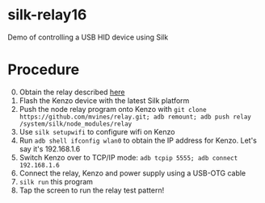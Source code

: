 # silk-relay16
Demo of controlling a USB HID device using Silk

# Procedure 
0. Obtain the relay described [here](https://github.com/mvines/relay#required-hardware)
1. Flash the Kenzo device with the latest Silk platform
2. Push the node relay program onto Kenzo with `git clone https://github.com/mvines/relay.git; adb remount; adb push relay /system/silk/node_modules/relay`
3. Use `silk setupwifi` to configure wifi on Kenzo
4. Run `adb shell ifconfig wlan0` to obtain the IP address for Kenzo.  Let's say it's 192.168.1.6
5. Switch Kenzo over to TCP/IP mode: `adb tcpip 5555; adb connect 192.168.1.6`
6. Connect the relay, Kenzo and power supply using a USB-OTG cable
7. `silk run` this program
8. Tap the screen to run the relay test pattern!
